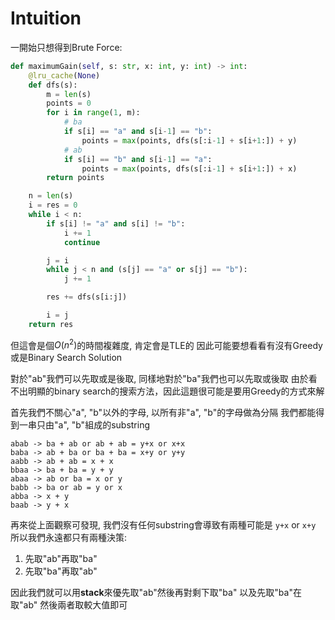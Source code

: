 # Intuition

一開始只想得到Brute Force:
```py
def maximumGain(self, s: str, x: int, y: int) -> int:
    @lru_cache(None)
    def dfs(s):
        m = len(s)
        points = 0
        for i in range(1, m):
            # ba
            if s[i] == "a" and s[i-1] == "b":
                points = max(points, dfs(s[:i-1] + s[i+1:]) + y)
            # ab
            if s[i] == "b" and s[i-1] == "a":
                points = max(points, dfs(s[:i-1] + s[i+1:]) + x)
        return points

    n = len(s)
    i = res = 0
    while i < n:
        if s[i] != "a" and s[i] != "b":
            i += 1
            continue

        j = i
        while j < n and (s[j] == "a" or s[j] == "b"):
            j += 1

        res += dfs(s[i:j])

        i = j
    return res
```

但這會是個$O(n^2)$的時間複雜度, 肯定會是TLE的
因此可能要想看看有沒有Greedy或是Binary Search Solution

對於"ab"我們可以先取或是後取, 同樣地對於"ba"我們也可以先取或後取
由於看不出明顯的binary search的搜索方法，因此這題很可能是要用Greedy的方式來解

首先我們不關心"a", "b"以外的字母, 以所有非"a", "b"的字母做為分隔
我們都能得到一串只由"a", "b"組成的substring

```
abab -> ba + ab or ab + ab = y+x or x+x
baba -> ab + ba or ba + ba = x+y or y+y
aabb -> ab + ab = x + x
bbaa -> ba + ba = y + y
abaa -> ab or ba = x or y
babb -> ba or ab = y or x
abba -> x + y
baab -> y + x
```

再來從上面觀察可發現, 我們沒有任何substring會導致有兩種可能是 `y+x` or `x+y`
所以我們永遠都只有兩種決策:
1. 先取"ab"再取"ba"
2. 先取"ba"再取"ab"

因此我們就可以用**stack**來優先取"ab"然後再對剩下取"ba"
以及先取"ba"在取"ab"
然後兩者取較大值即可
